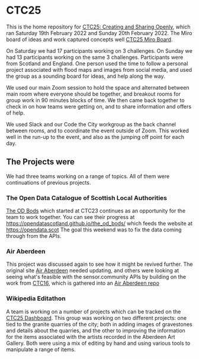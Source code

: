 # CTC25
This is the home repository for [CTC25: Creating and Sharing Openly](https://codethecity.org/what-we-do/hack-weekends/ctc25/), which ran Saturday 19th February 2022 and Sunday 20th February 2022. The Miro board of ideas and work captured concepts well [CTC25 Miro Board](https://miro.com/app/board/uXjVON-EGcw=/).

On Saturday we had 17 participants working on 3 challenges. On Sunday we had 13 participants working on the same 3 challenges. Participants were from Scotland and England. One person used the time to follow a personal project associated with flood maps and images from social media, and used the group as a sounding board for ideas, and help along the way.

We used our main Zoom session to hold the space and alternated between main room where everyone should be together, and breakout rooms for group work in 90 minutes blocks of time. We then came back together to check in on how teams were getting on, and to share information and offers of help.

We used Slack and our Code the City workgroup as the back channel between rooms, and to coordinate the event outside of Zoom. This worked well in the run-up to the event, and also as the jumping off point for each day.

## The Projects were
We had three teams working on a range of topics. All of them were continuations of previous projects.

### The Open Data Catalogue of Scottish Local Authorities
[The OD Bods](https://github.com/CodeTheCity/the_od_bods) which started at CTC23 continues as an opportunity for the team to work together. You can see their progress at https://opendatascotland.github.io/the_od_bods/ which feeds the website at https://opendata.scot The goal this weekend was to fix the data coming through from the APIs.

### Air Aberdeen
This project was discussed again to see how it might be revived further. The original site [Air Aberdeen]( https://www.airaberdeen.org) needed updating, and others were looking at seeing what's feasible with the sensor.community APIs by building on the work from [CTC16](https://github.com/AirAberdeen/CTC16-Data-Gathering), which is gathered into an [Air Aberdeen repo](https://github.com/AirAberdeen)

### Wikipedia Editathon
A team is working on a number of projects which can be tracked on the [CTC25 Dashboard](https://outreachdashboard.wmflabs.org/courses/CTC_and_WMUK/CTC25_Feb_2022). This group was working on two different projects: one tied to the granite quarries of the city; both in adding images of gravestones and details about the quarries, and the other to improving the information for the items associated with the artists recorded in the Aberdeen Art Gallery. Both were using a mix of editing by hand and using various tools to manipulate a range of items.

